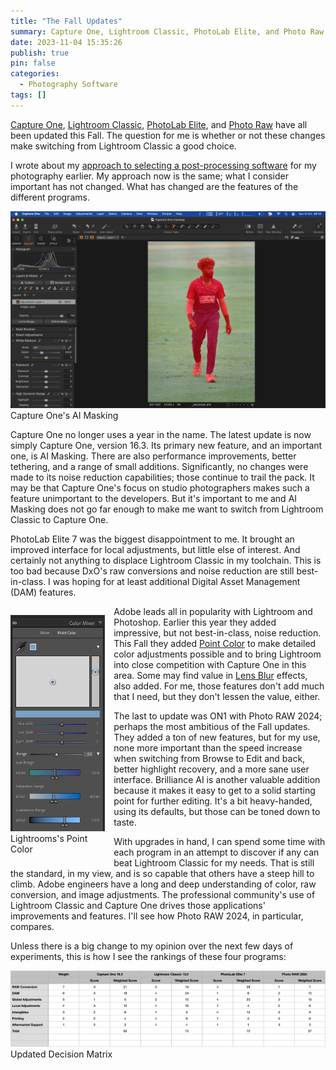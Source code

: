 ```yaml
---
title: "The Fall Updates"
summary: Capture One, Lightroom Classic, PhotoLab Elite, and Photo Raw have all been updated this Fall. The question for me is whether or not these changes make switching from Lightroom Classic a good choice.
date: 2023-11-04 15:35:26
publish: true
pin: false
categories:
  - Photography Software
tags: []
---
```


[Capture One](https://www.captureone.com/en), [Lightroom Classic](https://www.adobe.com/products/photoshop-lightroom-classic.html), [PhotoLab Elite](https://www.dxo.com/dxo-photolab/), and [Photo Raw](https://www.on1.com/products/photo-raw/) have all been updated this Fall. The question for me is whether or not these changes make switching from Lightroom Classic a good choice.

I wrote about my [approach to selecting a post-processing software](https://bobrockefeller.com/photography/photography-software/selecting-a-post-processor/) for my photography earlier. My approach now is the same; what I consider important has not changed. What has changed are the features of the different programs.

<figure style="display: block; margin: 1em auto 1em auto">
  <img src="/images/wp-content/uploads/2023/10/AI-masking-screen-shot.png" alt="Capture One's AI Masking" >
  <figcaption>Capture One's AI Masking</figcaption>
</figure>

Capture One no longer uses a year in the name. The latest update is now simply Capture One, version 16.3. Its primary new feature, and an important one, is AI Masking. There are also performance improvements, better tethering, and a range of small additions. Significantly, no changes were made to its noise reduction capabilities; those continue to trail the pack. It may be that Capture One's focus on studio photographers makes such a feature unimportant to the developers. But it's important to me and AI Masking does not go far enough to make me want to switch from Lightroom Classic to Capture One.

PhotoLab Elite 7 was the biggest disappointment to me. It brought an improved interface for local adjustments, but little else of interest. And certainly not anything to displace Lightroom Classic in my toolchain. This is too bad because DxO's raw conversions and noise reduction are still best-in-class. I was hoping for at least additional Digital Asset Management (DAM) features.

<figure style="float: left; width: 30%; margin: 1em 1em 1em 0em">
  <img src="/images/wp-content/uploads/2023/10/Point-Color-Screen-Shot.png" alt="Lightroom's Point Color" >
  <figcaption>Lightrooms's Point Color</figcaption>
</figure>

Adobe leads all in popularity with Lightroom and Photoshop. Earlier this year they added impressive, but not best-in-class, noise reduction. This Fall they added [Point Color](https://jkost.com/blog/2023/10/everything-you-need-to-know-about-point-color-in-lightroom-classic.html) to make detailed color adjustments possible and to bring Lightroom into close competition with Capture One in this area. Some may find value in [Lens Blur](https://helpx.adobe.com/lightroom-classic/help/lens-blur.html) effects, also added. For me, those features don't add much that I need, but they don't lessen the value, either.

The last to update was ON1 with Photo RAW 2024; perhaps the most ambitious of the Fall updates. They added a ton of new features, but for my use, none more important than the speed increase when switching from Browse to Edit and back, better highlight recovery, and a more sane user interface. Brilliance AI is another valuable addition because it makes it easy to get to a solid starting point for further editing. It's a bit heavy-handed, using its defaults, but those can be toned down to taste.

With upgrades in hand, I can spend some time with each program in an attempt to discover if any can beat Lightroom Classic for my needs. That is still the standard, in my view, and is so capable that others have a steep hill to climb. Adobe engineers have a long and deep understanding of color, raw conversion, and image adjustments. The professional community's use of Lightroom Classic and Capture One drives those applications' improvements and features. I'll see how Photo RAW 2024, in particular, compares.

Unless there is a big change to my opinion over the next few days of experiments, this is how I see the rankings of these four programs:

<figure style="display: block; margin: 1em auto 1em auto">
  <img src="/images/wp-content/uploads/2023/11/scores-updated.jpeg" alt="Updated Decision Matrix" >
  <figcaption>Updated Decision Matrix</figcaption>
</figure>
